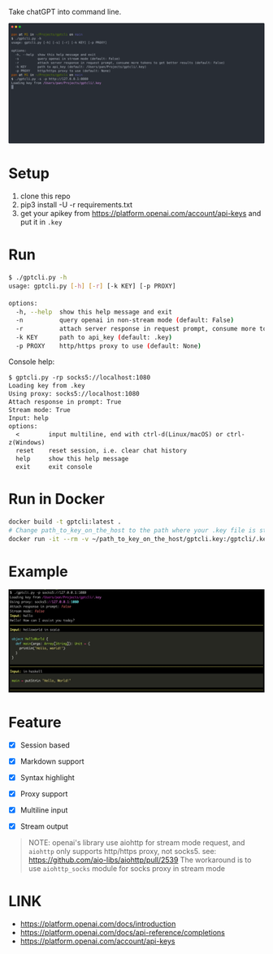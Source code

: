 Take chatGPT into command line.

[![stream](./stream.svg)][vid]

# Setup

1. clone this repo
2. pip3 install -U -r requirements.txt
3. get your apikey from <https://platform.openai.com/account/api-keys> and put it in `.key`

# Run

```sh
$ ./gptcli.py -h
usage: gptcli.py [-h] [-r] [-k KEY] [-p PROXY]

options:
  -h, --help  show this help message and exit
  -n          query openai in non-stream mode (default: False)
  -r          attach server response in request prompt, consume more tokens to get better results (default: False)
  -k KEY      path to api_key (default: .key)
  -p PROXY    http/https proxy to use (default: None)
```

Console help:

```
$ gptcli.py -rp socks5://localhost:1080
Loading key from .key
Using proxy: socks5://localhost:1080
Attach response in prompt: True
Stream mode: True
Input: help
options:
  <        input multiline, end with ctrl-d(Linux/macOS) or ctrl-z(Windows)
  reset    reset session, i.e. clear chat history
  help     show this help message
  exit     exit console
```

# Run in Docker

```sh
docker build -t gptcli:latest .
# Change path_to_key_on_the_host to the path where your .key file is stored on the host.
docker run -it --rm -v ~/path_to_key_on_the_host/gptcli.key:/gptcli/.key gptcli:latest
```

# Example

![demo](./demo.jpg)

# Feature

- [x] Session based
- [x] Markdown support
- [x] Syntax highlight
- [x] Proxy support
- [x] Multiline input
- [x] Stream output


> NOTE: openai's library use aiohttp for stream mode request, and `aiohttp` only supports http/https proxy, not socks5.
> see: https://github.com/aio-libs/aiohttp/pull/2539
> The workaround is to use `aiohttp_socks` module for socks proxy in stream mode


# LINK

- https://platform.openai.com/docs/introduction
- https://platform.openai.com/docs/api-reference/completions
- https://platform.openai.com/account/api-keys

[vid]: https://asciinema.org/a/564585
